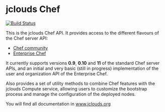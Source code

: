 jclouds Chef
============

[![Build Status](https://jclouds.ci.cloudbees.com/buildStatus/icon?job=jclouds-chef)](https://jclouds.ci.cloudbees.com/job/jclouds-chef/)

This is the jclouds Chef API. It provides access to the different flavours of the Chef server API:

* [Chef community](http://www.opscode.com/chef/)
* [Enterprise Chef](http://www.opscode.com/enterprise-chef/)

It currently supports versions **0.9**, **0.10** and **11** of the standard Chef server APIs, and an initial
and very basic (still in progress) implementation of the user and organization API of the Enterprise Chef.

Also provides a set of utility methods to combine Chef features with the jclouds Compute service, allowing
users to customize the bootstrap process and manage the configuration of the deployed nodes.

You will find all documentation in www.jclouds.org

